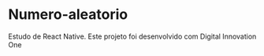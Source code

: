 # Numero-aleatorio
Estudo de React Native. Este projeto foi desenvolvido com Digital Innovation One

